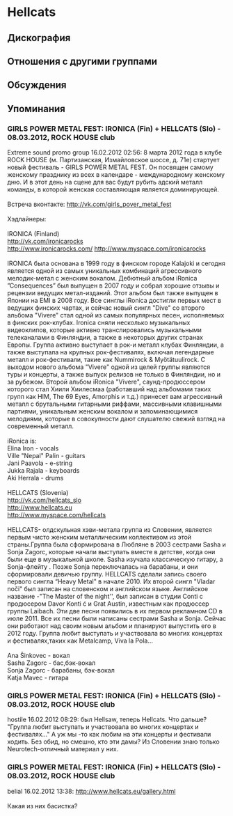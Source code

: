 # Hellcats



## Дискография


## Отношения с другими группами


## Обсуждения


## Упоминания

### GIRLS POWER METAL FEST: IRONICA (Fin) + HELLCATS (Slo) - 08.03.2012, ROCK HOUSE club

Extreme sound promo group 16.02.2012 02:56:
8 марта 2012 года в клубе ROCK HOUSE (м. Партизанская, Измайловское шоссе, д. 71е) стартует новый фестиваль - GIRLS POWER METAL FEST. Он посвящен самому женскому празднику из всех в календаре - международному женскому дню. И в этот день на сцене для вас будут рубить адский металл команды, в которой женская составляющая является доминирующей.<BR><BR>Встреча вконтакте: <A HREF="http://vk.com/girls_pover_metal_fest" TARGET="_blank">http://vk.com/girls_pover_metal_fest</A><BR><BR>Хэдлайнеры:<BR><BR>IRONICA (Finland) <BR><A HREF="http://vk.com/ironicarocks" TARGET="_blank">http://vk.com/ironicarocks</A><BR><A HREF="http://www.ironicarocks.com/" TARGET="_blank">http://www.ironicarocks.com/</A> <A HREF="http://www.myspace.com/ironicarocks" TARGET="_blank">http://www.myspace.com/ironicarocks</A><BR><BR>IRONICA была основана в 1999 году в финском городе Kalajoki и сегодня является одной из самых уникальных комбинаций агрессивного мелодик-метал с женским вокалом. Дебютный альбом iRonica ”Consequences” был выпущен в 2007 году и собрал хорошие отзывы и рецензии ведущих метал-изданий. Этот альбом был также выпущен в Японии на EMI в 2008 году. Все синглы iRonica достигли первых мест в ведущих финских чартах, и сейчас новый сингл "Dive" со второго альбома "Vivere" стал одной из самых популярных песен, исполняемых в финских рок-клубах. Ironica сняли несколько музыкальных видеоклипов, которые активно транслировались музыкальными телеканалами в Финляндии, а также в некоторых других странах Европы. Группа активно выступает в рок-и металл клубах Финляндии, а также выступала на крупных рок-фестивалях, включая легендарные металл и рок-фестивали, такие как Nummirock & My&#246;t&#228;tuulirock. С выходом нового альбома "Vivere" одной из целей группы являются туры и концерты, а также выпуск релизов не только в Финляндии, но и за рубежом. Второй альбом iRonica "Vivere", саунд-продюссером которого стал Хиили Хиилесмаа (работавший над альбомами таких групп как HIM, The 69 Eyes, Amorphis и т.д.) принесет вам агрессивный металл с брутальными гитарными риффами, массивными клавишными партиями, уникальным женским вокалом и запоминающимися мелодиями, которые в совокупности дают слушателю свежий взгляд на современный металл.<BR><BR>iRonica is: <BR>Elina Iron - vocals <BR>Ville "Nepal" Palin - guitars <BR>Jani Paavola - e-string <BR>Jukka Rajala - keyboards <BR>Aki Herrala - drums<BR><BR>HELLCATS (Slovenia)<BR><A HREF="http://vk.com/hellcats_slo" TARGET="_blank">http://vk.com/hellcats_slo</A><BR><A HREF="http://www.hellcats.eu" TARGET="_blank">http://www.hellcats.eu</A><BR><A HREF="http://www.myspace.com/hellcats" TARGET="_blank">http://www.myspace.com/hellcats</A><BR><BR>HELLCATS- олдскульная хэви-метала группа из Словении, является первым чисто женским металлическим коллективом из этой страны.Группа была сформирована в Любляне в 2003 сестрами Sasha и Sonja Zagorc, которые начали выступать вместе в детстве, когда они были еще в музыкальной школе. Sasha изучала классическую гитару, а Sonja-флейту . Позже Sonja переключалась на барабаны, и они сформировали девичью группу. HELLCATS сделали запись своего первого сингла “Heavy Metal" в начале 2010. Их второй сингл "Vladar no&#269;i" был записан на словенском и английском языке. Английское название -"The Master of the night'', был записан в студии Conti с продюсером Davor Konti &#263; и Grat Austin, известным как продюссер группы Laibach. Эти две песни появились в их первом рекламном CD в июле 2011. Все их песни были написаны сестрами Sasha и Sonja. Сейчас они работают над своим новым альбом и планируют выпустить его в 2012 году. Группа любит выступать и участвовала во многих концертах и фестивалях,таких как Metalcamp, Viva la Pola…<BR><BR>Ana &#352;inkovec - вокал<BR>Sasha Zagorc - бас,бэк-вокал<BR>Sonja Zagorc - барабаны, бэк-вокал<BR>Katja Mavec - гитара

### GIRLS POWER METAL FEST: IRONICA (Fin) + HELLCATS (Slo) - 08.03.2012, ROCK HOUSE club

hostile 16.02.2012 08:29:
был Hellsaw, теперь Hellcats. Что дальше? "Группа любит выступать и участвовала во многих концертах и фестивалях..." А уж мы -то как любим на эти концерты и фестивали ходить. Без обид, но смешно, кто эти дамы? Из Словении знаю только Neurotech-отличный материал у них.

### GIRLS POWER METAL FEST: IRONICA (Fin) + HELLCATS (Slo) - 08.03.2012, ROCK HOUSE club

belial 16.02.2012 13:38:
<A HREF="http://www.hellcats.eu/gallery.html" TARGET="_blank">http://www.hellcats.eu/gallery.html</A><BR><BR>Какая из них басистка?

